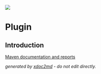 ![](http://dev.lutece.paris.fr/jenkins/buildStatus/icon?job=tech-plugin-archive-client-deploy)
# Plugin

## Introduction


[Maven documentation and reports](http://dev.lutece.paris.fr/plugins/plugin-archive-client/)



 *generated by [xdoc2md](https://github.com/lutece-platform/tools-maven-xdoc2md-plugin) - do not edit directly.*